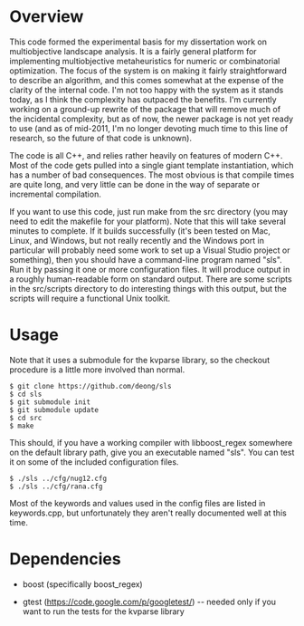 Overview
========

This code formed the experimental basis for my dissertation work on multiobjective
landscape analysis. It is a fairly general platform for implementing multiobjective
metaheuristics for numeric or combinatorial optimization. The focus of the system is
on making it fairly straightforward to describe an algorithm, and this comes
somewhat at the expense of the clarity of the internal code. I'm not too happy with
the system as it stands today, as I think the complexity has outpaced the benefits.
I'm currently working on a ground-up rewrite of the package that will remove much of
the incidental complexity, but as of now, the newer package is not yet ready to use
(and as of mid-2011, I'm no longer devoting much time to this line of research, so
the future of that code is unknown).

The code is all C++, and relies rather heavily on features of modern C++. Most of
the code gets pulled into a single giant template instantiation, which has a number
of bad consequences. The most obvious is that compile times are quite long, and very
little can be done in the way of separate or incremental compilation.

If you want to use this code, just run make from the src directory (you may need to
edit the makefile for your platform). Note that this will take several minutes to
complete. If it builds successfully (it's been tested on Mac, Linux, and Windows,
but not really recently and the Windows port in particular will probably need some
work to set up a Visual Studio project or something), then you should have a
command-line program named "sls". Run it by passing it one or more configuration
files. It will produce output in a roughly human-readable form on standard output.
There are some scripts in the src/scripts directory to do interesting things with
this output, but the scripts will require a functional Unix toolkit.


Usage
============
Note that it uses a submodule for the kvparse library, so the checkout procedure is
a little more involved than normal.

    $ git clone https://github.com/deong/sls
    $ cd sls
    $ git submodule init
    $ git submodule update
    $ cd src
    $ make

This should, if you have a working compiler with libboost_regex somewhere on the
default library path, give you an executable named "sls". You can test it on some of
the included configuration files.

    $ ./sls ../cfg/nug12.cfg
    $ ./sls ../cfg/rana.cfg

Most of the keywords and values used in the config files are listed in keywords.cpp,
but unfortunately they aren't really documented well at this time.


Dependencies
============
* boost (specifically boost_regex)

* gtest (https://code.google.com/p/googletest/) -- needed only if you
  want to run the tests for the kvparse library